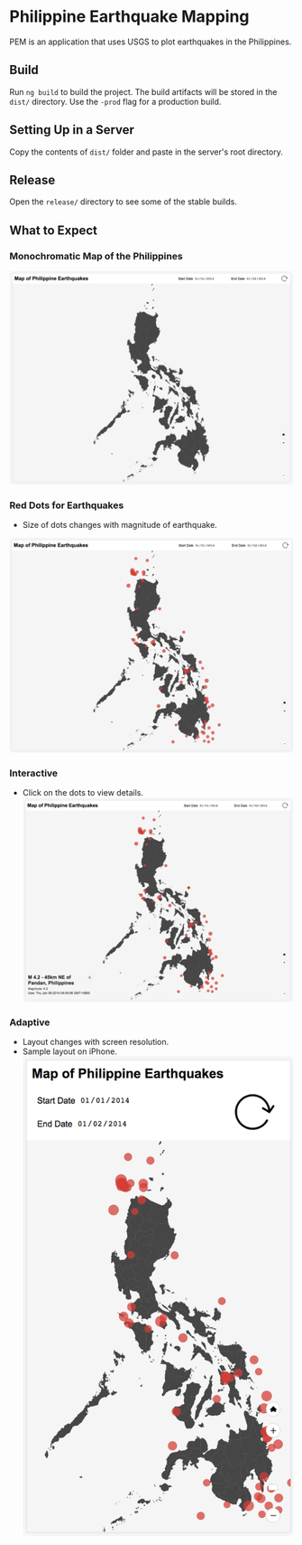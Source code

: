 # Philippine Earthquake Mapping

PEM is an application that uses USGS to plot earthquakes in the Philippines. 

## Build
Run `ng build` to build the project. The build artifacts will be stored in the `dist/` directory. Use the `-prod` flag for a production build.


## Setting Up in a Server
Copy the contents of `dist/` folder and paste in the server's root directory.

## Release 
Open the `release/` directory to see some of the stable builds.

## What to Expect

### Monochromatic Map of the Philippines
![Preview without data](https://github.com/miozzz/sandbox/blob/master/geoJson-app/assets/ipadnodata.png)

### Red Dots for Earthquakes
* Size of dots changes with magnitude of earthquake.

![Preview with data](https://github.com/miozzz/sandbox/blob/master/geoJson-app/assets/ipaddata.png)

### Interactive
* Click on the dots to view details.
![Preview with details](https://github.com/miozzz/sandbox/blob/master/geoJson-app/assets/ipaddetails.png)

### Adaptive
* Layout changes with screen resolution.
* Sample layout on iPhone.
![Preview with details](https://github.com/miozzz/sandbox/blob/master/geoJson-app/assets/iphonedata.png)
